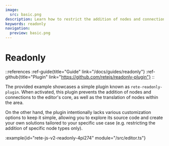 ```yaml
---
image:
  src: basic.png
description: Learn how to restrict the addition of nodes and connections to your node editor with this example of a simple rete-readonly-plugin. Prevent the translation of nodes within the area and explore the source code to create your own solutions tailored to your specific use case
keywords: readonly
navigation:
  preview: basic.png
---
```


# Readonly

::references
:ref-guide{title="Guide" link="/docs/guides/readonly"}
:ref-github{title="Plugin" link="https://github.com/retejs/readonly-plugin"}
::

The provided example showcases a simple plugin known as `rete-readonly-plugin`. When activated, this plugin prevents the addition of nodes and connections to the editor's core, as well as the translation of nodes within the area.

On the other hand, the plugin intentionally lacks various customization options to keep it simple, allowing you to explore its source code and create your own solutions tailored to your specific use case (e.g. restricting the addition of specific node types only).

:example{id="rete-js-v2-readonly-4pi274" module="/src/editor.ts"}
